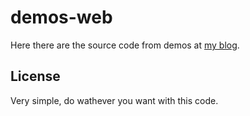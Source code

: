 demos-web
=========
Here there are the source code from demos at [my blog][blog].

License
-------
Very simple, do wathever you want with this code.

<!-- Enlaces -->
[blog]: http://www.codigomaquina.com/blog

